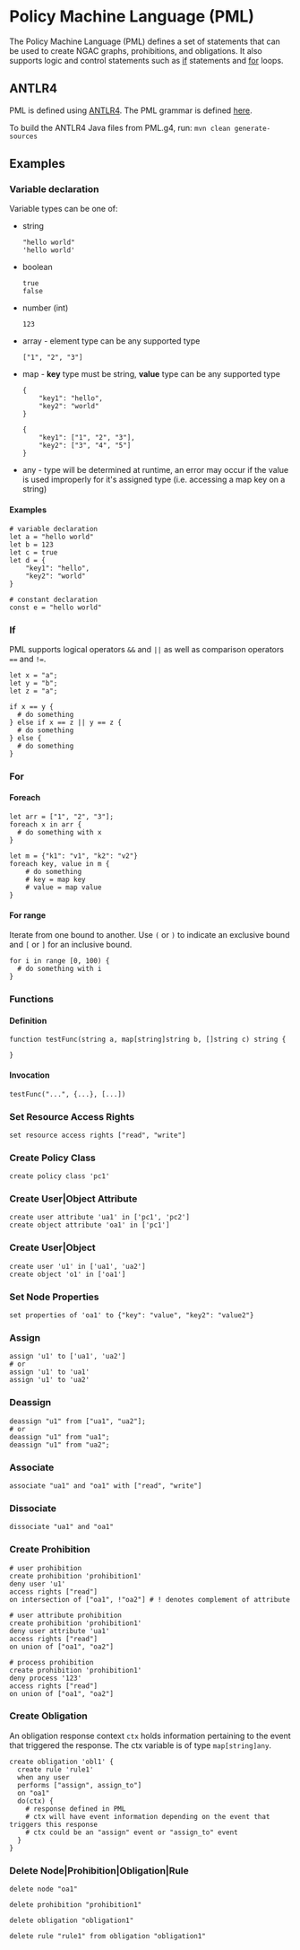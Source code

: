 # Policy Machine Language (PML)

The Policy Machine Language (PML) defines a set of statements that can be used to create NGAC graphs, prohibitions, and obligations. 
It also supports logic and control statements such as [if](#if) statements and [for](#for) loops.

## ANTLR4
PML is defined using [ANTLR4](https://www.antlr.org/). The PML grammar is defined [here](/src/main/java/gov/nist/csd/pm/policy/pml/antlr/PML.g4).

To build the ANTLR4 Java files from PML.g4, run:
`mvn clean generate-sources`


## Examples

### Variable declaration
Variable types can be one of:

- string

    ```pml
    "hello world"
    'hello world'
    ```

- boolean

    ```pml
    true
    false
    ```

- number (int)

    ```pml
    123
    ```

- array - element type can be any supported type

    ```pml
    ["1", "2", "3"]
    ```

- map - **key** type must be string, **value** type can be any supported type

    ```
    {
        "key1": "hello",
        "key2": "world"
    }
    
    {
        "key1": ["1", "2", "3"],
        "key2": ["3", "4", "5"]
    }
    ```

- any - type will be determined at runtime, an error may occur if the value is used improperly for it's assigned type
  (i.e. accessing a map key on a string)

#### Examples

```pml
# variable declaration
let a = "hello world"
let b = 123
let c = true
let d = {
    "key1": "hello",
    "key2": "world"
}

# constant declaration
const e = "hello world"
```

### If
PML supports logical operators `&&` and `||` as well as comparison operators `==` and `!=`.

```pml
let x = "a";
let y = "b";
let z = "a";

if x == y {
  # do something
} else if x == z || y == z {
  # do something
} else {
  # do something
}
```

### For

#### Foreach

```pml
let arr = ["1", "2", "3"];
foreach x in arr {
  # do something with x
} 

let m = {"k1": "v1", "k2": "v2"}
foreach key, value in m {
    # do something
    # key = map key
    # value = map value
}
```

#### For range
Iterate from one bound to another. Use `(` or `)` to indicate an exclusive bound and `[` or `]` for an inclusive bound.

```pml
for i in range [0, 100) {
  # do something with i
}
```

### Functions

#### Definition
```pml
function testFunc(string a, map[string]string b, []string c) string {

}
```

#### Invocation
```pml
testFunc("...", {...}, [...])
```

### Set Resource Access Rights
```pml
set resource access rights ["read", "write"]
```

### Create Policy Class
```pml
create policy class 'pc1'
```

### Create User|Object Attribute
```pml
create user attribute 'ua1' in ['pc1', 'pc2']
create object attribute 'oa1' in ['pc1']
```

### Create User|Object
```pml
create user 'u1' in ['ua1', 'ua2']
create object 'o1' in ['oa1']
```

### Set Node Properties
```pml
set properties of 'oa1' to {"key": "value", "key2": "value2"}
```

### Assign
```pml
assign 'u1' to ['ua1', 'ua2']
# or
assign 'u1' to 'ua1'
assign 'u1' to 'ua2'
```

### Deassign
```pml
deassign "u1" from ["ua1", "ua2"];
# or
deassign "u1" from "ua1";
deassign "u1" from "ua2";
```

### Associate
```pml
associate "ua1" and "oa1" with ["read", "write"]
```

### Dissociate
```pml
dissociate "ua1" and "oa1"
```

### Create Prohibition

```pml
# user prohibition
create prohibition 'prohibition1'
deny user 'u1'
access rights ["read"]
on intersection of ["oa1", !"oa2"] # ! denotes complement of attribute

# user attribute prohibition
create prohibition 'prohibition1'
deny user attribute 'ua1'
access rights ["read"]
on union of ["oa1", "oa2"]

# process prohibition
create prohibition 'prohibition1'
deny process '123'
access rights ["read"]
on union of ["oa1", "oa2"]
```

### Create Obligation
An obligation response context `ctx` holds information pertaining to the event that triggered the response. The ctx variable
is of type `map[string]any`.

```pml
create obligation 'obl1' {
  create rule 'rule1'
  when any user
  performs ["assign", assign_to"]
  on "oa1"
  do(ctx) {
    # response defined in PML
    # ctx will have event information depending on the event that triggers this response
    # ctx could be an "assign" event or "assign_to" event
  }
}
```

### Delete Node|Prohibition|Obligation|Rule
```pml
delete node "oa1"

delete prohibition "prohibition1"

delete obligation "obligation1"

delete rule "rule1" from obligation "obligation1"
```